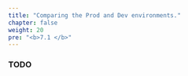 ```yaml
---
title: "Comparing the Prod and Dev environments."
chapter: false
weight: 20
pre: "<b>7.1 </b>"
---
```



### TODO
